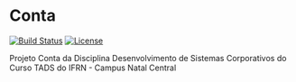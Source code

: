 Conta
=====
[![Build Status](https://travis-ci.org/persapiens/conta.svg?branch=master)](https://travis-ci.org/persapiens/conta)
[![License](http://img.shields.io/:license-apache-blue.svg)](http://www.apache.org/licenses/LICENSE-2.0.html)

Projeto Conta da Disciplina Desenvolvimento de Sistemas Corporativos do Curso TADS do IFRN - Campus Natal Central
